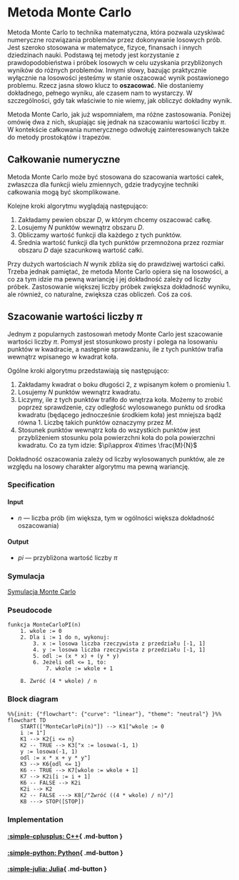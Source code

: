 # Metoda Monte Carlo

Metoda Monte Carlo to technika matematyczna, która pozwala uzyskiwać numeryczne rozwiązania problemów przez dokonywanie losowych prób. Jest szeroko stosowana w matematyce, fizyce, finansach i innych dziedzinach nauki. Podstawą tej metody jest korzystanie z prawdopodobieństwa i próbek losowych w celu uzyskania przybliżonych wyników do różnych problemów. Innymi słowy, bazując praktycznie wyłącznie na losowości jesteśmy w stanie oszacować wynik postawionego problemu. Rzecz jasna słowo klucz to **oszacować**. Nie dostaniemy dokładnego, pełnego wyniku, ale czasem nam to wystarczy. W szczególności, gdy tak właściwie to nie wiemy, jak obliczyć dokładny wynik.

Metoda Monte Carlo, jak już wspomniałem, ma różne zastosowania. Poniżej omówię dwa z nich, skupiając się jednak na szacowaniu wartości liczby $\pi$. W kontekście całkowania numerycznego odwołuję zainteresowanych także do metody prostokątów i trapezów.

## Całkowanie numeryczne

Metoda Monte Carlo może być stosowana do szacowania wartości całek, zwłaszcza dla funkcji wielu zmiennych, gdzie tradycyjne techniki całkowania mogą być skomplikowane.

Kolejne kroki algorytmu wyglądają następująco:

1. Zakładamy pewien obszar $D$, w którym chcemy oszacować całkę.
2. Losujemy $N$ punktów wewnątrz obszaru $D$.
3. Obliczamy wartość funkcji dla każdego z tych punktów.
4. Średnia wartość funkcji dla tych punktów przemnożona przez rozmiar obszaru $D$ daje szacunkową wartość całki.

Przy dużych wartościach $N$ wynik zbliża się do prawdziwej wartości całki. Trzeba jednak pamiętać, że metoda Monte Carlo opiera się na losowości, a co za tym idzie ma pewną wariancję i jej dokładność zależy od liczby próbek. Zastosowanie większej liczby próbek zwiększa dokładność wyniku, ale również, co naturalne, zwiększa czas obliczeń. Coś za coś.

## Szacowanie wartości liczby $\pi$

Jednym z popularnych zastosowań metody Monte Carlo jest szacowanie wartości liczby $\pi$. Pomysł jest stosunkowo prosty i polega na losowaniu punktów w kwadracie, a następnie sprawdzaniu, ile z tych punktów trafia wewnątrz wpisanego w kwadrat koła.

Ogólne kroki algorytmu przedstawiają się następująco:

1. Zakładamy kwadrat o boku długości $2$, z wpisanym kołem o promieniu $1$.
2. Losujemy $N$ punktów wewnątrz kwadratu.
3. Liczymy, ile z tych punktów trafiło do wnętrza koła. Możemy to zrobić poprzez sprawdzenie, czy odległość wylosowanego punktu od środka kwadratu (będącego jednocześnie środkiem koła) jest mniejsza bądź równa $1$. Liczbę takich punktów oznaczymy przez $M$.
4. Stosunek punktów wewnątrz koła do wszystkich punktów jest przybliżeniem stosunku pola powierzchni koła do pola powierzchni kwadratu. Co za tym idzie: $\pi\approx 4\times \frac{M}{N}$

Dokładność oszacowania zależy od liczby wylosowanych punktów, ale ze względu na losowy charakter algorytmu ma pewną wariancję.

### Specification

#### Input

* $n$ — liczba prób (im większa, tym w ogólności większa dokładność oszacowania)

#### Output

* $pi$ — przybliżona wartość liczby $\pi$

### Symulacja

[Symulacja Monte Carlo](https://academo.org/demos/estimating-pi-monte-carlo/)

### Pseudocode

```
funkcja MonteCarloPI(n)
    1. wkole := 0
    2. Dla i := 1 do n, wykonuj:
        3. x := losowa liczba rzeczywista z przedziału [-1, 1]
        4. y := losowa liczba rzeczywista z przedziału [-1, 1]
        5. odl := (x * x) + (y * y)
        6. Jeżeli odl <= 1, to:
            7. wkole := wkole + 1
    
    8. Zwróć (4 * wkole) / n
```

### Block diagram

```mermaid
%%{init: {"flowchart": {"curve": "linear"}, "theme": "neutral"} }%%
flowchart TD
	START(["MonteCarloPi(n)"]) --> K1["wkole := 0
    i := 1"]
	K1 --> K2{i <= n}
	K2 -- TRUE --> K3["x := losowa(-1, 1)
    y := losowa(-1, 1)
    odl := x * x + y * y"]
	K3 --> K6{odl <= 1}
	K6 -- TRUE --> K7[wkole := wkole + 1]
	K7 --> K2i[i := i + 1]
	K6 -- FALSE --> K2i
	K2i --> K2
	K2 -- FALSE ---> K8[/"Zwróć ((4 * wkole) / n)"/]
	K8 ---> STOP([STOP])
```

### Implementation

#### [:simple-cplusplus: C++](../../programming/c++/algorithms/numerical-methods/monte-carlo.md){ .md-button }

#### [:simple-python: Python](../../programming/python/algorithms/numerical-methods/monte-carlo.md){ .md-button }

#### [:simple-julia: Julia](../../programming/julia/algorithms/numerical-methods/monte-carlo.md){ .md-button }
